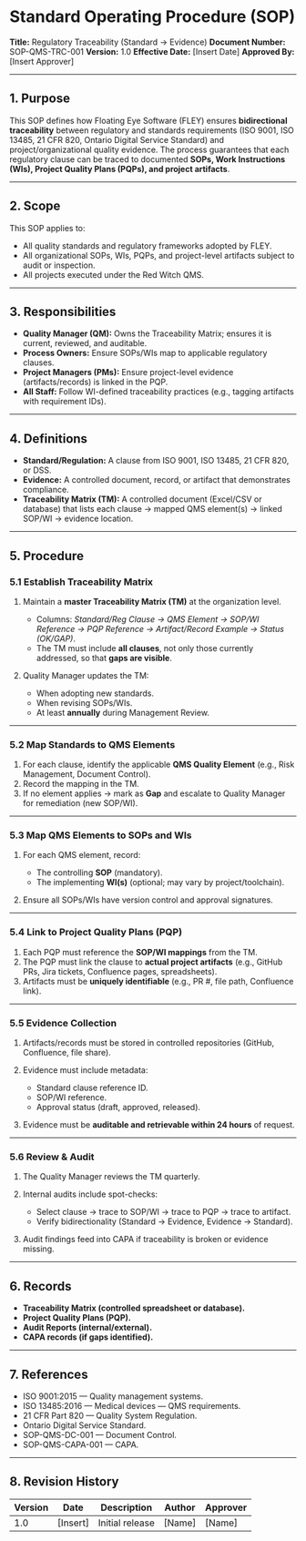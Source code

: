 # **Standard Operating Procedure (SOP)**

**Title:** Regulatory Traceability (Standard → Evidence)
**Document Number:** SOP-QMS-TRC-001
**Version:** 1.0
**Effective Date:** [Insert Date]
**Approved By:** [Insert Approver]

---

## **1. Purpose**

This SOP defines how Floating Eye Software (FLEY) ensures **bidirectional traceability** between regulatory and standards requirements (ISO 9001, ISO 13485, 21 CFR 820, Ontario Digital Service Standard) and project/organizational quality evidence. The process guarantees that each regulatory clause can be traced to documented **SOPs, Work Instructions (WIs), Project Quality Plans (PQPs), and project artifacts**.

---

## **2. Scope**

This SOP applies to:

* All quality standards and regulatory frameworks adopted by FLEY.
* All organizational SOPs, WIs, PQPs, and project-level artifacts subject to audit or inspection.
* All projects executed under the Red Witch QMS.

---

## **3. Responsibilities**

* **Quality Manager (QM):** Owns the Traceability Matrix; ensures it is current, reviewed, and auditable.
* **Process Owners:** Ensure SOPs/WIs map to applicable regulatory clauses.
* **Project Managers (PMs):** Ensure project-level evidence (artifacts/records) is linked in the PQP.
* **All Staff:** Follow WI-defined traceability practices (e.g., tagging artifacts with requirement IDs).

---

## **4. Definitions**

* **Standard/Regulation:** A clause from ISO 9001, ISO 13485, 21 CFR 820, or DSS.
* **Evidence:** A controlled document, record, or artifact that demonstrates compliance.
* **Traceability Matrix (TM):** A controlled document (Excel/CSV or database) that lists each clause → mapped QMS element(s) → linked SOP/WI → evidence location.

---

## **5. Procedure**

### 5.1 Establish Traceability Matrix

1. Maintain a **master Traceability Matrix (TM)** at the organization level.

   * Columns: *Standard/Reg Clause → QMS Element → SOP/WI Reference → PQP Reference → Artifact/Record Example → Status (OK/GAP)*.
   * The TM must include **all clauses**, not only those currently addressed, so that **gaps are visible**.
2. Quality Manager updates the TM:

   * When adopting new standards.
   * When revising SOPs/WIs.
   * At least **annually** during Management Review.

---

### 5.2 Map Standards to QMS Elements

1. For each clause, identify the applicable **QMS Quality Element** (e.g., Risk Management, Document Control).
2. Record the mapping in the TM.
3. If no element applies → mark as **Gap** and escalate to Quality Manager for remediation (new SOP/WI).

---

### 5.3 Map QMS Elements to SOPs and WIs

1. For each QMS element, record:

   * The controlling **SOP** (mandatory).
   * The implementing **WI(s)** (optional; may vary by project/toolchain).
2. Ensure all SOPs/WIs have version control and approval signatures.

---

### 5.4 Link to Project Quality Plans (PQP)

1. Each PQP must reference the **SOP/WI mappings** from the TM.
2. The PQP must link the clause to **actual project artifacts** (e.g., GitHub PRs, Jira tickets, Confluence pages, spreadsheets).
3. Artifacts must be **uniquely identifiable** (e.g., PR #, file path, Confluence link).

---

### 5.5 Evidence Collection

1. Artifacts/records must be stored in controlled repositories (GitHub, Confluence, file share).
2. Evidence must include metadata:

   * Standard clause reference ID.
   * SOP/WI reference.
   * Approval status (draft, approved, released).
3. Evidence must be **auditable and retrievable within 24 hours** of request.

---

### 5.6 Review & Audit

1. The Quality Manager reviews the TM quarterly.
2. Internal audits include spot-checks:

   * Select clause → trace to SOP/WI → trace to PQP → trace to artifact.
   * Verify bidirectionality (Standard → Evidence, Evidence → Standard).
3. Audit findings feed into CAPA if traceability is broken or evidence missing.

---

## **6. Records**

* **Traceability Matrix (controlled spreadsheet or database).**
* **Project Quality Plans (PQP).**
* **Audit Reports (internal/external).**
* **CAPA records (if gaps identified).**

---

## **7. References**

* ISO 9001:2015 — Quality management systems.
* ISO 13485:2016 — Medical devices — QMS requirements.
* 21 CFR Part 820 — Quality System Regulation.
* Ontario Digital Service Standard.
* SOP-QMS-DC-001 — Document Control.
* SOP-QMS-CAPA-001 — CAPA.

---

## **8. Revision History**

| Version | Date     | Description     | Author | Approver |
| ------- | -------- | --------------- | ------ | -------- |
| 1.0     | [Insert] | Initial release | [Name] | [Name]   |

